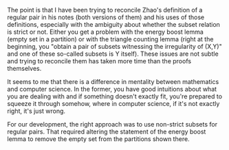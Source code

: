The point is that I have been trying to reconcile Zhao's definition of a regular pair in his notes (both versions of them) and his uses of those definitions, especially with the ambiguity about whether the subset relation is strict or not. Either you get a problem with the energy boost lemma (empty set in a partition) or with the triangle counting lemma (right at the beginning, you "obtain a pair of subsets witnessing the irregularity of (X,Y)" and one of these so-called subsets is Y itself). These issues are not subtle and trying to reconcile them has taken more time than the proofs themselves. 

It seems to me that there is a difference in mentality between mathematics and computer science. In the former, you have good intuitions about what you are dealing with and if something doesn't exactly fit, you're prepared to squeeze it through somehow, where in computer science, if it's not exactly right, it's just wrong.

For our development, the right approach was to use non-strict subsets for regular pairs. That required altering the statement of the energy boost lemma to remove the empty set from the partitions shown there.